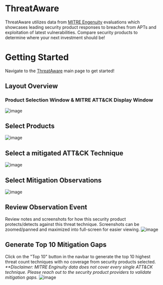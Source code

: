 # ThreatAware
ThreatAware utilizes data from [MITRE Engenuity](https://mitre-engenuity.org/cybersecurity/attack-evaluations/) evaluations which showcases leading security product responses to breaches from APTs and exploitation of latest vulnerabilities. Compare security products to determine where your next investment should be!

# Getting Started
Navigate to the [ThreatAware](https://www.threataware.site) main page to get started!

## Layout Overview

### Product Selection Window & MITRE ATT&CK Display Window
![image](https://github.com/tatedean/threat-aware/assets/41554005/014b8d0d-9ec3-4cef-8f70-c90a2f1ab8f7)

## Select Products
![image](https://github.com/tatedean/threat-aware/assets/41554005/107fb0ae-918a-4f37-b581-d3a0b653ab17)

## Select a mitigated ATT&CK Technique
![image](https://github.com/tatedean/threat-aware/assets/41554005/97e75eda-c707-418e-a1b3-a33ea686872c)

## Select Mitigation Observations
![image](https://github.com/tatedean/threat-aware/assets/41554005/b1137c5d-e25c-40c9-9b40-310d3f951d8f)

## Review Observation Event
Review notes and screenshots for how this security product protects/detects against this threat technique. Screenshots can be zoomed/panned and maximized into full-screen for easier viewing.
![image](https://github.com/tatedean/threat-aware/assets/41554005/b0e684f9-28eb-4e0b-9225-6a5e7406b279)

## Generate Top 10 Mitigation Gaps
Click on the "Top 10" button in the navbar to generate the top 10 highest threat count techniques with no coverage from security products selected.
_**Disclaimer: MITRE Enginuity data does not cover every single ATT&CK technique. Please reach out to the security product providers to validate mitigation gaps._
![image](https://github.com/tatedean/threat-aware/assets/41554005/0ee43438-c69c-4261-9ccb-64b0c10e8efc)

